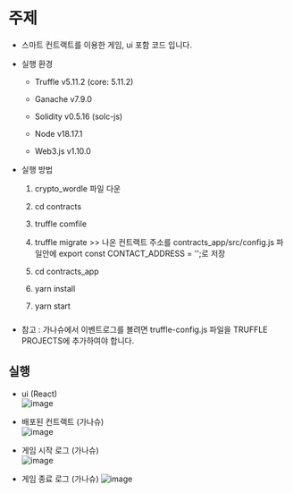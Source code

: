 # 주제
- 스마트 컨트랙트를 이용한 게임, ui 포함 코드 입니다.  

- 실행 환경
    - Truffle v5.11.2 (core: 5.11.2)

    - Ganache v7.9.0

    - Solidity v0.5.16 (solc-js)

    - Node v18.17.1

    - Web3.js v1.10.0

- 실행 방법  
    1. crypto_wordle 파일 다운

    2. cd contracts

    3. truffle comfile

    4. truffle migrate >> 나온 컨트랙트 주소를 contracts_app/src/config.js 파일안에 export const CONTACT_ADDRESS = '';로 저장

    5. cd contracts_app

    6. yarn install

    7. yarn start

###
+ 참고 : 가나슈에서 이벤트로그를 볼려면 truffle-config.js 파일을 TRUFFLE PROJECTS에 추가하여야 합니다.

## 실행
- ui (React)  
    ![image](https://github.com/byoungukpark/Git_project_naver/assets/88645300/e5ed542e-5930-4cf4-86b8-94b39cab250d)

- 배포된 컨트랙트 (가나슈)  
  ![image](https://github.com/byoungukpark/Git_project_naver/assets/88645300/c530af7f-6346-4eb6-a421-9a5800606c40)

- 게임 시작 로그 (가나슈)  
    ![image](https://github.com/byoungukpark/Git_project_naver/assets/88645300/2f6193cb-0467-41be-b63f-16d38f600e7e)

- 게임 종료 로그 (가나슈)
    ![image](https://github.com/byoungukpark/Git_project_naver/assets/88645300/03c0d098-00ad-4d69-8773-afdb7ba340e2)





